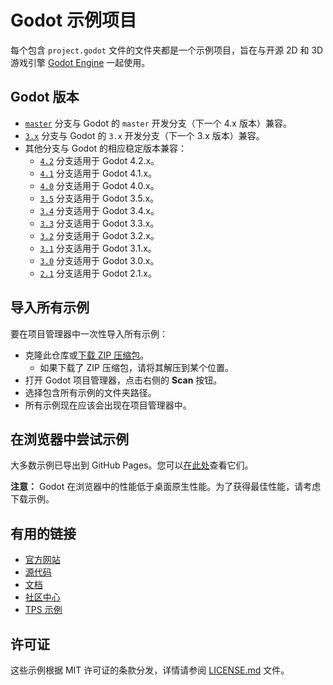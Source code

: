 # Godot 示例项目

每个包含 `project.godot` 文件的文件夹都是一个示例项目，旨在与开源 2D 和 3D 游戏引擎 [Godot Engine](https://godotengine.org) 一起使用。

## Godot 版本

- [`master`](https://github.com/godotengine/godot-demo-projects) 分支与 Godot 的 `master` 开发分支（下一个 4.x 版本）兼容。
- [`3.x`](https://github.com/godotengine/godot-demo-projects/tree/3.x) 分支与 Godot 的 `3.x` 开发分支（下一个 3.x 版本）兼容。
- 其他分支与 Godot 的相应稳定版本兼容：
  - [`4.2`](https://github.com/godotengine/godot-demo-projects/tree/4.2) 分支适用于 Godot 4.2.x。
  - [`4.1`](https://github.com/godotengine/godot-demo-projects/tree/4.1) 分支适用于 Godot 4.1.x。
  - [`4.0`](https://github.com/godotengine/godot-demo-projects/tree/4.0) 分支适用于 Godot 4.0.x。
  - [`3.5`](https://github.com/godotengine/godot-demo-projects/tree/3.5) 分支适用于 Godot 3.5.x。
  - [`3.4`](https://github.com/godotengine/godot-demo-projects/tree/3.4) 分支适用于 Godot 3.4.x。
  - [`3.3`](https://github.com/godotengine/godot-demo-projects/tree/3.3) 分支适用于 Godot 3.3.x。
  - [`3.2`](https://github.com/godotengine/godot-demo-projects/tree/3.2) 分支适用于 Godot 3.2.x。
  - [`3.1`](https://github.com/godotengine/godot-demo-projects/tree/3.1) 分支适用于 Godot 3.1.x。
  - [`3.0`](https://github.com/godotengine/godot-demo-projects/tree/3.0) 分支适用于 Godot 3.0.x。
  - [`2.1`](https://github.com/godotengine/godot-demo-projects/tree/2.1) 分支适用于 Godot 2.1.x。

## 导入所有示例

要在项目管理器中一次性导入所有示例：

- 克隆此仓库或[下载 ZIP 压缩包](https://github.com/godotengine/godot-demo-projects/archive/master.zip)。
  - 如果下载了 ZIP 压缩包，请将其解压到某个位置。
- 打开 Godot 项目管理器，点击右侧的 **Scan** 按钮。
- 选择包含所有示例的文件夹路径。
- 所有示例现在应该会出现在项目管理器中。

## 在浏览器中尝试示例

大多数示例已导出到 GitHub Pages。您可以[在此处](https://godotengine.github.io/godot-demo-projects/)查看它们。

**注意：** Godot 在浏览器中的性能低于桌面原生性能。为了获得最佳性能，请考虑下载示例。

## 有用的链接

- [官方网站](https://godotengine.org)
- [源代码](https://github.com/godotengine/godot)
- [文档](http://docs.godotengine.org)
- [社区中心](https://godotengine.org/community)
- [TPS 示例](https://github.com/godotengine/tps-demo)

## 许可证

这些示例根据 MIT 许可证的条款分发，详情请参阅 [LICENSE.md](LICENSE.md) 文件。